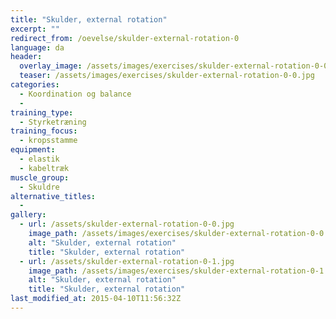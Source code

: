 ```yaml
---
title: "Skulder, external rotation"
excerpt: ""
redirect_from: /oevelse/skulder-external-rotation-0
language: da
header:
  overlay_image: /assets/images/exercises/skulder-external-rotation-0-0.jpg
  teaser: /assets/images/exercises/skulder-external-rotation-0-0.jpg
categories:
  - Koordination og balance
  - 
training_type: 
  - Styrketræning
training_focus: 
  - kropsstamme
equipment:
  - elastik
  - kabeltræk
muscle_group:
  - Skuldre
alternative_titles:
  - 
gallery:
  - url: /assets/skulder-external-rotation-0-0.jpg
    image_path: /assets/images/exercises/skulder-external-rotation-0-0.jpg
    alt: "Skulder, external rotation"
    title: "Skulder, external rotation"
  - url: /assets/skulder-external-rotation-0-1.jpg
    image_path: /assets/images/exercises/skulder-external-rotation-0-1.jpg
    alt: "Skulder, external rotation"
    title: "Skulder, external rotation"
last_modified_at: 2015-04-10T11:56:32Z
---
```



